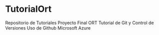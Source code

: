 # TutorialOrt
Repositorio de Tutoriales Proyecto Final ORT 
Tutorial de Git y Control de Versiones 
Uso de Github
Microsoft Azure
